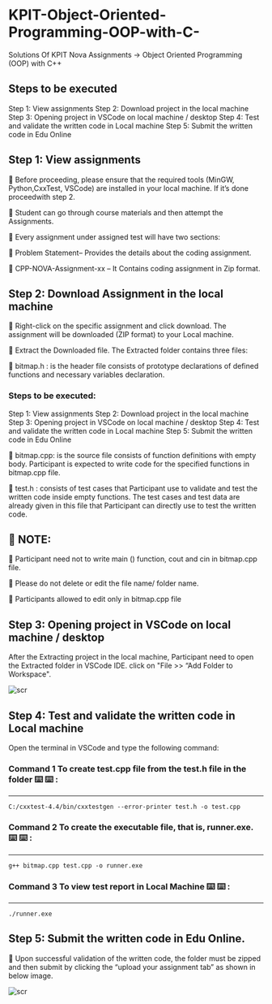 # KPIT-Object-Oriented-Programming-OOP-with-C-
Solutions Of KPIT Nova Assignments -> Object Oriented Programming (OOP) with C++


## Steps to be executed
Step 1: View assignments
Step 2: Download project in the local machine
Step 3: Opening project in VSCode on local machine / desktop
Step 4: Test and validate the written code in Local machine
Step 5: Submit the written code in Edu Online


## Step 1: View assignments

 Before proceeding, please ensure that the required tools (MinGW, Python,CxxTest, VSCode) are installed in your local machine. If it’s done proceedwith step 2.

 Student can go through course materials and then attempt the Assignments.

 Every assignment under assigned test will have two sections:

 Problem Statement– Provides the details about the coding assignment.

 CPP-NOVA-Assignment-xx – It Contains coding assignment in Zip format.


## Step 2: Download Assignment in the local machine

 Right-click on the specific assignment and click download. The assignment will be downloaded (ZIP format) to your Local machine.

 Extract the Downloaded file. The Extracted folder contains three files:

 bitmap.h : is the header file consists of prototype declarations of defined functions and necessary variables declaration.

### Steps to be executed: 
Step 1: View assignments
Step 2: Download project in the local machine
Step 3: Opening project in VSCode on local machine / desktop
Step 4: Test and validate the written code in Local machine
Step 5: Submit the written code in Edu Online

 bitmap.cpp: is the source file consists of function definitions with empty body. Participant is expected to write code for the specified functions in bitmap.cpp file.

 test.h : consists of test cases that Participant use to validate and test the written code inside empty functions. The test cases and test data are already given in this file that Participant can directly use to test the written code.


##  NOTE:
 Participant need not to write main () function, cout and cin in bitmap.cpp file.

 Please do not delete or edit the file name/ folder name.

 Participants allowed to edit only in bitmap.cpp file


## Step 3: Opening project in VSCode on local machine / desktop
After the Extracting project in the local machine, Participant need to open the
Extracted folder in VSCode IDE.
click on "File >> “Add Folder to Workspace".

![scr](https://user-images.githubusercontent.com/83878346/218169088-f3e80f30-52ad-4e14-83c8-503dca2f6f2a.jpg)


## Step 4: Test and validate the written code in Local machine
Open the terminal in VSCode and type the following command:

### Command 1 To create test.cpp file from the test.h file in the folder ⌨️ ⌨️ : 
  *****

```
C:/cxxtest-4.4/bin/cxxtestgen --error-printer test.h -o test.cpp
```

### Command 2 To create the executable file, that is, runner.exe. ⌨️ ⌨️ : 
  *****
  
```
g++ bitmap.cpp test.cpp -o runner.exe
```

### Command 3 To view test report in Local Machine ⌨️ ⌨️ : 
  *****
  
```
./runner.exe
```


## Step 5: Submit the written code in Edu Online.
 Upon successful validation of the written code, the folder must be zipped and
then submit by clicking the “upload your assignment tab” as shown in below
image.

![scr](https://user-images.githubusercontent.com/83878346/218170709-fa03262e-c90f-4e78-ba48-c272216bf1e8.jpg)
